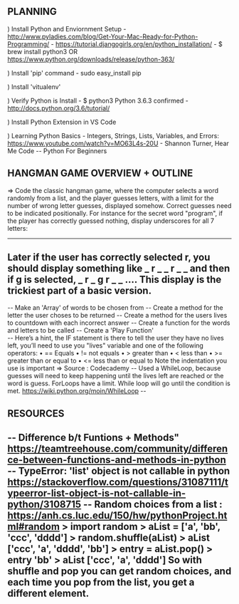 ## PLANNING

) Install Python and Enviornment Setup
    - http://www.pyladies.com/blog/Get-Your-Mac-Ready-for-Python-Programming/
    - https://tutorial.djangogirls.org/en/python_installation/
    - $ brew install python3 
    OR  https://www.python.org/downloads/release/python-363/

) Install 'pip' command
    - sudo easy_install pip

) Install 'vitualenv'
    

) Verify Python is Install
    - $ python3
        Python 3.6.3 confirmed
    - http://docs.python.org/3.6/tutorial/

) Install Python Extension in VS Code

) Learning Python Basics
    - Integers, Strings, Lists, Variables, and Errors: 
      https://www.youtube.com/watch?v=MO63L4s-20U
    - Shannon Turner, Hear Me Code -- Python For Beginners

## HANGMAN GAME OVERVIEW + OUTLINE
=> Code the classic hangman game, where the computer selects a word randomly from a list, and the player guesses letters, with a limit for the number of wrong letter guesses, displayed somehow.  Correct guesses need to be indicated positionally.  For instance for the secret word "program", if the player has correctly guessed nothing, display underscores for all 7 letters:
_ _ _ _ _ _ _
Later if the user has correctly selected r, you should display something like
_ r _ _ r _ _
and then if g is selected,
_ r _ g r _ _
.... This display is the trickiest part of a basic version.
----------------------------------------------------------------
-- Make an 'Array' of words to be chosen from
-- Create a method for the letter the user choses to be returned
-- Create a method for the users lives to countdown with each incorrect answer
-- Create a function for the words and letters to be called
-- Create a 'Play Function'    
    -- Here’s a hint, the IF statement is there to tell the user they have no lives left, you’ll need to use  you "lives"  variable and one of the following operators:
        • == Equals
        • != not equals
        • > greater than
        • < less than
        • >= greater than or equal to
        • <= less than or equal to
        Note the indentation you use is important
        => Source : Codecademy
    --  Used a WhileLoop, because guesses will need to keep happening until the lives left are reached or the word is guess. ForLoops have a limit. While loop will go until the condition is met. https://wiki.python.org/moin/WhileLoop
    -- 

## RESOURCES
-- Difference b/t Funtions + Methods" 
   https://teamtreehouse.com/community/difference-between-functions-and-methods-in-python
-- TypeError: 'list' object is not callable in python
   https://stackoverflow.com/questions/31087111/typeerror-list-object-is-not-callable-in-python/3108715
-- Random choices from a list : https://anh.cs.luc.edu/150/hw/pythonProject.html#random
    > import random
    > aList = ['a', 'bb', 'ccc', 'dddd']
    > random.shuffle(aList)
    > aList
    ['ccc', 'a', 'dddd', 'bb']
    > entry = aList.pop()
    > entry
    'bb'
    > aList
    ['ccc', 'a', 'dddd']
So with shuffle and pop you can get random choices, and each time you pop from the list, you get a different element.
-- 


